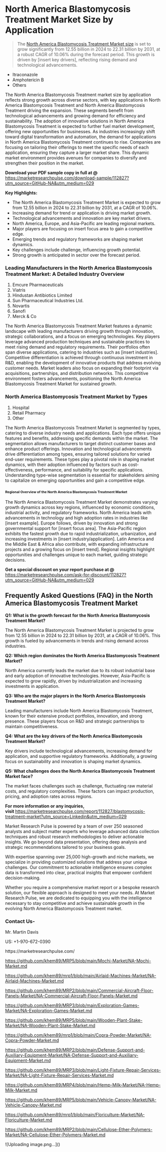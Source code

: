 <h1>North America Blastomycosis Treatment Market&nbsp;Size by Application</h1><blockquote><p>The <a href="https://marketresearchpulse.com/download-sample/112827?utm_source=GitHub-NA&amp;utm_medium=029">North America Blastomycosis Treatment Market size</a> is set to grow significantly from 12.55 billion in 2024 to 22.31 billion by 2031, at a robust CAGR of 10.06% during the forecast period. This growth is driven by [insert key drivers], reflecting rising demand and technological advancements.</p></blockquote><ul><li>Itraconazole<li> Amphotericin B<li> Others</li></ul><p>The North America Blastomycosis Treatment market size by application reflects strong growth across diverse sectors, with key applications in North America Blastomycosis Treatment and North America Blastomycosis Treatment driving the expansion. These segments benefit from technological advancements and growing demand for efficiency and sustainability. The adoption of innovative solutions in North America Blastomycosis Treatment is expected to further fuel market development, offering new opportunities for businesses. As industries increasingly shift toward digital transformation and automation, the demand for applications in North America Blastomycosis Treatment continues to rise. Companies are focusing on tailoring their offerings to meet the specific needs of each application, ensuring they capture a larger market share. This dynamic market environment provides avenues for companies to diversify and strengthen their position in the market.</p><p><strong>Download your PDF sample copy in full at @ </strong><a href="https://marketresearchpulse.com/download-sample/112827?utm_source=GitHub-NA&amp;utm_medium=029">https://marketresearchpulse.com/download-sample/112827?utm_source=GitHub-NA&amp;utm_medium=029</a></p><p><strong>Key Highlights: </strong></p><ul><li>The North America Blastomycosis Treatment Market is expected to grow from 12.55 billion in 2024 to 22.31 billion by 2031, at a CAGR of 10.06%.</li><li>Increasing demand for trend or application is driving market growth.</li><li>Technological advancements and innovation are key market drivers.</li><li>North America, Europe, and Asia-Pacific are leading regional markets.</li><li>Major players are focusing on insert focus area to gain a competitive edge.</li><li>Emerging trends and regulatory frameworks are shaping market dynamics.</li><li>Key challenges include challenge, influencing growth potential.</li><li>Strong growth is anticipated in sector over the forecast period.</li></ul><h3>Leading Manufacturers in the North America Blastomycosis Treatment Market: A Detailed Industry Overview</h3><ol><li>Emcure Pharmaceuticals</li><li>Viatris</li><li>Hindustan Antibiotics Limited</li><li>Sun Pharmaceutical Industries Ltd.</li><li>Novartis</li><li>Sanofi</li><li>Merck & Co</li></ol><div class="flex max-w-full flex-col flex-grow"><div class="min-h-8 text-message flex w-full flex-col items-end gap-2 whitespace-normal break-words [.text-message+&amp;]:mt-5" dir="auto" data-message-author-role="assistant" data-message-id="fd8432e4-4910-450d-b182-61b7bfb0a01f" data-message-model-slug="gpt-4o"><div class="flex w-full flex-col gap-1 empty:hidden first:pt-[3px]"><div class="markdown prose w-full break-words dark:prose-invert light"><p>The North America Blastomycosis Treatment Market features a dynamic landscape with leading manufacturers driving growth through innovation, strategic collaborations, and a focus on emerging technologies. Key players leverage advanced production techniques and sustainable practices to meet rising demand and regulatory requirements. Their portfolios often span diverse applications, catering to industries such as [insert industries]. Competitive differentiation is achieved through continuous investment in R&amp;D, enabling the development of innovative products that address evolving customer needs. Market leaders also focus on expanding their footprint via acquisitions, partnerships, and distribution networks. This competitive environment fosters advancements, positioning the North America Blastomycosis Treatment Market for sustained growth.</p></div></div></div></div><h3>North America Blastomycosis Treatment Market by Types</h3><ol><li>Hospital<li> Retail Pharmacy<li> Other</li></ol><div class="flex max-w-full flex-col flex-grow"><div class="min-h-8 text-message flex w-full flex-col items-end gap-2 whitespace-normal break-words [.text-message+&amp;]:mt-5" dir="auto" data-message-author-role="assistant" data-message-id="084470be-0bb7-4664-bddf-5156b4f41249" data-message-model-slug="gpt-4o-mini"><div class="flex w-full flex-col gap-1 empty:hidden first:pt-[3px]"><div class="markdown prose w-full break-words dark:prose-invert light"><p>The North America Blastomycosis Treatment Market is segmented by types, catering to diverse industry needs and applications. Each type offers unique features and benefits, addressing specific demands within the market. The segmentation allows manufacturers to target distinct customer bases and enhance product offerings. Innovation and technological advancements drive differentiation among types, ensuring tailored solutions for varied end-user requirements. These types play a pivotal role in shaping market dynamics, with their adoption influenced by factors such as cost-effectiveness, performance, and suitability for specific applications. Understanding type-wise segmentation is essential for stakeholders aiming to capitalize on emerging opportunities and gain a competitive edge.</p></div></div></div></div><h3><span style="font-size: 11px;">Regional Overview of the North America Blastomycosis Treatment Market</span></h3><div class="flex max-w-full flex-col flex-grow"><div class="min-h-8 text-message flex w-full flex-col items-end gap-2 whitespace-normal break-words [.text-message+&amp;]:mt-5" dir="auto" data-message-author-role="assistant" data-message-id="e9038762-ce64-4e30-91c9-9bd413514231" data-message-model-slug="gpt-4o-mini"><div class="flex w-full flex-col gap-1 empty:hidden first:pt-[3px]"><div class="markdown prose w-full break-words dark:prose-invert light"><p>The North America Blastomycosis Treatment Market demonstrates varying growth dynamics across key regions, influenced by economic conditions, industrial activity, and regulatory frameworks. North America leads with advancements in technology and high adoption rates in industries like [insert example]. Europe follows, driven by innovation and strong governmental support for [insert focus area]. The Asia-Pacific region exhibits the fastest growth due to rapid industrialization, urbanization, and increasing investments in [insert industry/application]. Latin America and the Middle East &amp; Africa also contribute, with expanding infrastructure projects and a growing focus on [insert trend]. Regional insights highlight opportunities and challenges unique to each market, guiding strategic decisions.</p></div></div></div></div><p><strong>Get a special discount on your report purchase at @ </strong><a href="https://marketresearchpulse.com/ask-for-discount/112827?utm_source=GitHub-NA&amp;utm_medium=029">https://marketresearchpulse.com/ask-for-discount/112827?utm_source=GitHub-NA&amp;utm_medium=029</a></p><h2>Frequently Asked Questions (FAQ) in the North America Blastomycosis Treatment Market</h2><p><strong>Q1: What is the growth forecast for the North America Blastomycosis Treatment Market?</strong></p><p>The North America Blastomycosis Treatment Market is projected to grow from 12.55 billion in 2024 to 22.31 billion by 2031, at a CAGR of 10.06%. This growth is fueled by advancements in trends and rising demand across industries.</p><p><strong>Q2: Which region dominates the North America Blastomycosis Treatment Market?</strong></p><p>North America currently leads the market due to its robust industrial base and early adoption of innovative technologies. However, Asia-Pacific is expected to grow rapidly, driven by industrialization and increasing investments in application.</p><p><strong>Q3: Who are the major players in the North America Blastomycosis Treatment Market?</strong></p><p>Leading manufacturers include North America Blastomycosis Treatment, known for their extensive product portfolios, innovation, and strong presence. These players focus on R&amp;D and strategic partnerships to maintain competitiveness.</p><p><strong>Q4: What are the key drivers of the North America Blastomycosis Treatment Market?</strong></p><p>Key drivers include technological advancements, increasing demand for application, and supportive regulatory frameworks. Additionally, a growing focus on sustainability and innovation is shaping market dynamics.</p><p><strong>Q5: What challenges does the North America Blastomycosis Treatment Market face?</strong></p><p>The market faces challenges such as challenge, fluctuating raw material costs, and regulatory complexities. These factors can impact production, pricing, and adoption rates across regions.</p><p><strong>For more information or any inquiries, visit&nbsp;</strong><a href="https://marketresearchpulse.com/report/112827/blastomycosis-treatment-market?utm_source=Linkedin&utm_medium=029">https://marketresearchpulse.com/report/112827/blastomycosis-treatment-market?utm_source=Linkedin&utm_medium=029</a></p><p>Market Research Pulse is powered by a team of over 250 seasoned analysts and subject matter experts who leverage advanced data collection techniques and robust research methodologies to deliver actionable insights. We go beyond data presentation, offering deep analysis and strategic recommendations tailored to your business goals.</p><p>With expertise spanning over 25,000 high-growth and niche markets, we specialize in providing customized solutions that address your unique challenges. Our commitment to actionable intelligence ensures complex data is transformed into clear, practical insights that empower confident decision-making.</p><p>Whether you require a comprehensive market report or a bespoke research solution, our flexible approach is designed to meet your needs. At Market Research Pulse, we are dedicated to equipping you with the intelligence necessary to stay competitive and achieve sustainable growth in the evolving North America Blastomycosis Treatment market.</p><h3><strong>Contact Us-</strong></h3><p>Mr. Martin Davis</p><p>US: +1-970-672-0390</p><p>https://marketresearchpulse.com/</p><p><a href="https://github.com/khem89/MRP5/blob/main/Mochi-Market/NA-Mochi-Market.md">https://github.com/khem89/MRP5/blob/main/Mochi-Market/NA-Mochi-Market.md</a></p><p><a href="https://github.com/khem89/mrp1/blob/main/Airlaid-Machines-Market/NA-Airlaid-Machines-Market.md">https://github.com/khem89/mrp1/blob/main/Airlaid-Machines-Market/NA-Airlaid-Machines-Market.md</a></p><p><a href="https://github.com/khem89/MRP2/blob/main/Commercial-Aircraft-Floor-Panels-Market/NA-Commercial-Aircraft-Floor-Panels-Market.md">https://github.com/khem89/MRP2/blob/main/Commercial-Aircraft-Floor-Panels-Market/NA-Commercial-Aircraft-Floor-Panels-Market.md</a></p><p><a href="https://github.com/khem89/MRP3/blob/main/Exploration-Games-Market/NA-Exploration-Games-Market.md">https://github.com/khem89/MRP3/blob/main/Exploration-Games-Market/NA-Exploration-Games-Market.md</a></p><p><a href="https://github.com/khem89/MRP5/blob/main/Wooden-Plant-Stake-Market/NA-Wooden-Plant-Stake-Market.md">https://github.com/khem89/MRP5/blob/main/Wooden-Plant-Stake-Market/NA-Wooden-Plant-Stake-Market.md</a></p><p><a href="https://github.com/khem89/mrp1/blob/main/Copra-Powder-Market/NA-Copra-Powder-Market.md">https://github.com/khem89/mrp1/blob/main/Copra-Powder-Market/NA-Copra-Powder-Market.md</a></p><p><a href="https://github.com/khem89/MRP2/blob/main/Defense-Support-and-Auxiliary-Equipment-Market/NA-Defense-Support-and-Auxiliary-Equipment-Market.md">https://github.com/khem89/MRP2/blob/main/Defense-Support-and-Auxiliary-Equipment-Market/NA-Defense-Support-and-Auxiliary-Equipment-Market.md</a></p><p><a href="https://github.com/khem89/MRP3/blob/main/Light-Fixture-Repair-Services-Market/NA-Light-Fixture-Repair-Services-Market.md">https://github.com/khem89/MRP3/blob/main/Light-Fixture-Repair-Services-Market/NA-Light-Fixture-Repair-Services-Market.md</a></p><p><a href="https://github.com/khem89/MRP4/blob/main/Hemp-Milk-Market/NA-Hemp-Milk-Market.md">https://github.com/khem89/MRP4/blob/main/Hemp-Milk-Market/NA-Hemp-Milk-Market.md</a></p><p><a href="https://github.com/khem89/MRP5/blob/main/Vehicle-Canopy-Market/NA-Vehicle-Canopy-Market.md">https://github.com/khem89/MRP5/blob/main/Vehicle-Canopy-Market/NA-Vehicle-Canopy-Market.md</a></p><p><a href="https://github.com/khem89/mrp1/blob/main/Floriculture-Market/NA-Floriculture-Market.md">https://github.com/khem89/mrp1/blob/main/Floriculture-Market/NA-Floriculture-Market.md</a></p><p><a href="https://github.com/khem89/MRP2/blob/main/Cellulose-Ether-Polymers-Market/NA-Cellulose-Ether-Polymers-Market.md">https://github.com/khem89/MRP2/blob/main/Cellulose-Ether-Polymers-Market/NA-Cellulose-Ether-Polymers-Market.md</a></p>
![Uploading image.png…]()
